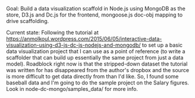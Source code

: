 Goal: Build a data visualization scaffold in Node.js using MongoDB as the store, D3.js and Dc.js for the frontend, mongoose.js doc-obj mapping to drive scaffolding.

Current state: Following the tutorial at https://anmolkoul.wordpress.com/2015/06/05/interactive-data-visualization-using-d3-js-dc-js-nodejs-and-mongodb/ to set up a basic data visualization project that I can use as a point of reference (to write a scaffolder that can build up essentially the same project from just a data model). Roadblock right now is that the stripped-down dataset the tutorial was written for has disappeared from the author's dropbox and the source is more difficult to get data directly from than I'd like. So, I found some baseball data and I'm going to do the sample project on the Salary figures. Look in node-dc-mongo/samples_data/ for more info.